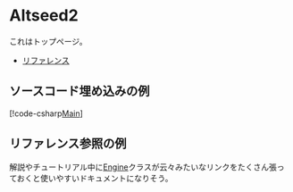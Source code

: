 # Altseed2

これはトップページ。

- [リファレンス](References/Altseed.yml)

## ソースコード埋め込みの例

[!code-csharp[Main](Samples/Sample.cs)]

## リファレンス参照の例

解説やチュートリアル中に[Engine](References/Altseed.Engine.yml)クラスが云々みたいなリンクをたくさん張っておくと使いやすいドキュメントになりそう。